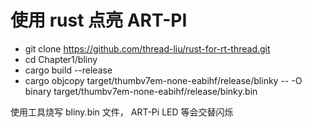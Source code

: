 # 使用 rust 点亮 ART-PI
- git clone https://github.com/thread-liu/rust-for-rt-thread.git
- cd Chapter1/bliny
- cargo build --release
- cargo objcopy target/thumbv7em-none-eabihf/release/blinky -- -O binary target/thumbv7em-none-eabihf/release/binky.bin

使用工具烧写 bliny.bin 文件， ART-Pi LED 等会交替闪烁
